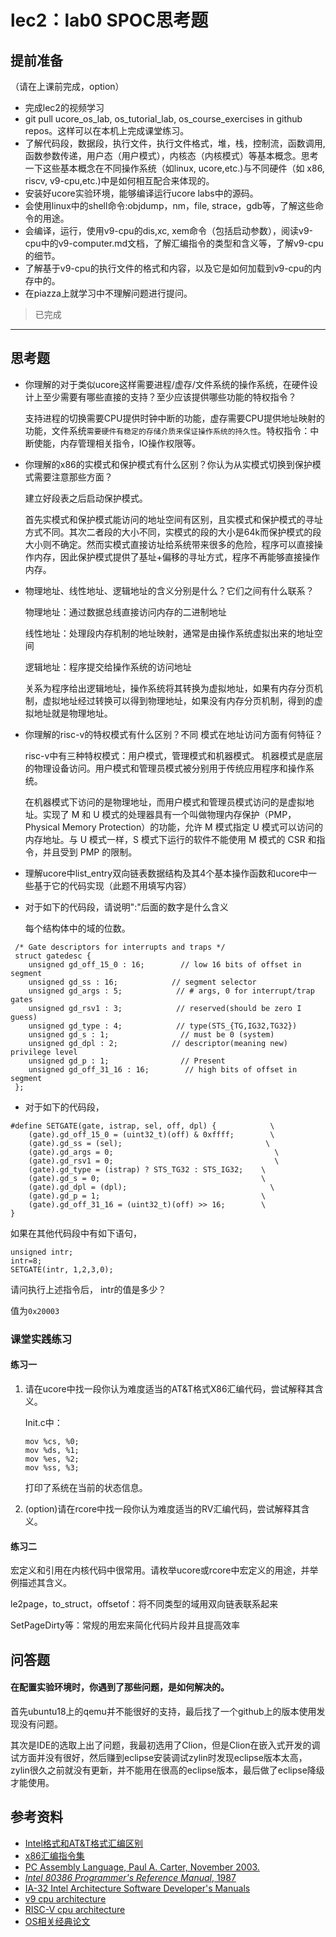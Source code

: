 # lec2：lab0 SPOC思考题

## **提前准备**
（请在上课前完成，option）

- 完成lec2的视频学习
- git pull ucore_os_lab, os_tutorial_lab, os_course_exercises  in github repos。这样可以在本机上完成课堂练习。
- 了解代码段，数据段，执行文件，执行文件格式，堆，栈，控制流，函数调用,函数参数传递，用户态（用户模式），内核态（内核模式）等基本概念。思考一下这些基本概念在不同操作系统（如linux, ucore,etc.)与不同硬件（如 x86, riscv, v9-cpu,etc.)中是如何相互配合来体现的。
- 安装好ucore实验环境，能够编译运行ucore labs中的源码。
- 会使用linux中的shell命令:objdump，nm，file, strace，gdb等，了解这些命令的用途。
- 会编译，运行，使用v9-cpu的dis,xc, xem命令（包括启动参数），阅读v9-cpu中的v9\-computer.md文档，了解汇编指令的类型和含义等，了解v9-cpu的细节。
- 了解基于v9-cpu的执行文件的格式和内容，以及它是如何加载到v9-cpu的内存中的。
- 在piazza上就学习中不理解问题进行提问。

> 已完成

---

## 思考题

- 你理解的对于类似ucore这样需要进程/虚存/文件系统的操作系统，在硬件设计上至少需要有哪些直接的支持？至少应该提供哪些功能的特权指令？

  支持进程的切换需要CPU提供时钟中断的功能，虚存需要CPU提供地址映射的功能，文件系统`需要硬件有稳定的存储介质来保证操作系统的持久性`。特权指令：中断使能，内存管理相关指令，IO操作权限等。

- 你理解的x86的实模式和保护模式有什么区别？你认为从实模式切换到保护模式需要注意那些方面？

  建立好段表之后启动保护模式。

  首先实模式和保护模式能访问的地址空间有区别，且实模式和保护模式的寻址方式不同。其次二者段的大小不同，实模式的段的大小是64k而保护模式的段大小则不确定。然而实模式直接访址给系统带来很多的危险，程序可以直接操作内存，因此保护模式提供了基址+偏移的寻址方式，程序不再能够直接操作内存。

- 物理地址、线性地址、逻辑地址的含义分别是什么？它们之间有什么联系？

  物理地址：通过数据总线直接访问内存的二进制地址

  线性地址：处理段内存机制的地址映射，通常是由操作系统虚拟出来的地址空间

  逻辑地址：程序提交给操作系统的访问地址

  关系为程序给出逻辑地址，操作系统将其转换为虚拟地址，如果有内存分页机制，虚拟地址经过转换可以得到物理地址，如果没有内存分页机制，得到的虚拟地址就是物理地址。

- 你理解的risc-v的特权模式有什么区别？不同 模式在地址访问方面有何特征？

  risc-v中有三种特权模式：用户模式，管理模式和机器模式。 机器模式是底层的物理设备访问。用户模式和管理员模式被分别用于传统应用程序和操作系统。

  在机器模式下访问的是物理地址，而用户模式和管理员模式访问的是虚拟地址。实现了 M 和 U 模式的处理器具有一个叫做物理内存保护（PMP，Physical Memory Protection）的功能，允许 M 模式指定 U 模式可以访问的内存地址。与 U 模式一样，S 模式下运行的软件不能使用 M 模式的 CSR 和指令，并且受到 PMP 的限制。

- 理解ucore中list_entry双向链表数据结构及其4个基本操作函数和ucore中一些基于它的代码实现（此题不用填写内容）

- 对于如下的代码段，请说明":"后面的数字是什么含义

  每个结构体中的域的位数。
```
 /* Gate descriptors for interrupts and traps */
 struct gatedesc {
    unsigned gd_off_15_0 : 16;        // low 16 bits of offset in segment
    unsigned gd_ss : 16;            // segment selector
    unsigned gd_args : 5;            // # args, 0 for interrupt/trap gates
    unsigned gd_rsv1 : 3;            // reserved(should be zero I guess)
    unsigned gd_type : 4;            // type(STS_{TG,IG32,TG32})
    unsigned gd_s : 1;                // must be 0 (system)
    unsigned gd_dpl : 2;            // descriptor(meaning new) privilege level
    unsigned gd_p : 1;                // Present
    unsigned gd_off_31_16 : 16;        // high bits of offset in segment
 };
```

- 对于如下的代码段，

```
#define SETGATE(gate, istrap, sel, off, dpl) {            \
    (gate).gd_off_15_0 = (uint32_t)(off) & 0xffff;        \
    (gate).gd_ss = (sel);                                \
    (gate).gd_args = 0;                                    \
    (gate).gd_rsv1 = 0;                                    \
    (gate).gd_type = (istrap) ? STS_TG32 : STS_IG32;    \
    (gate).gd_s = 0;                                    \
    (gate).gd_dpl = (dpl);                                \
    (gate).gd_p = 1;                                    \
    (gate).gd_off_31_16 = (uint32_t)(off) >> 16;        \
}
```
如果在其他代码段中有如下语句，
```
unsigned intr;
intr=8;
SETGATE(intr, 1,2,3,0);
```
请问执行上述指令后， intr的值是多少？

值为`0x20003`

### 课堂实践练习

#### 练习一

1. 请在ucore中找一段你认为难度适当的AT&T格式X86汇编代码，尝试解释其含义。

   Init.c中：

   ```Asm
   mov %cs, %0;
   mov %ds, %1;
   mov %es, %2;
   mov %ss, %3;
   ```

   打印了系统在当前的状态信息。

2. (option)请在rcore中找一段你认为难度适当的RV汇编代码，尝试解释其含义。

#### 练习二

宏定义和引用在内核代码中很常用。请枚举ucore或rcore中宏定义的用途，并举例描述其含义。

le2page，to_struct，offsetof：将不同类型的域用双向链表联系起来

SetPageDirty等：常规的用宏来简化代码片段并且提高效率


## 问答题

#### 在配置实验环境时，你遇到了那些问题，是如何解决的。

首先ubuntu18上的qemu并不能很好的支持，最后找了一个github上的版本使用发现没有问题。

其次是IDE的选取上出了问题，我最初选用了Clion，但是Clion在嵌入式开发的调试方面并没有很好，然后赚到eclipse安装调试zylin时发现eclipse版本太高，zylin很久之前就没有更新，并不能用在很高的eclipse版本，最后做了eclipse降级才能使用。

## 参考资料
 - [Intel格式和AT&T格式汇编区别](http://www.cnblogs.com/hdk1993/p/4820353.html)
 - [x86汇编指令集  ](http://hiyyp1234.blog.163.com/blog/static/67786373200981811422948/)
 - [PC Assembly Language, Paul A. Carter, November 2003.](https://pdos.csail.mit.edu/6.828/2016/readings/pcasm-book.pdf)
 - [*Intel 80386 Programmer's Reference Manual*, 1987](https://pdos.csail.mit.edu/6.828/2016/readings/i386/toc.htm)
 - [IA-32 Intel Architecture Software Developer's Manuals](http://www.intel.com/content/www/us/en/processors/architectures-software-developer-manuals.html)
 - [v9 cpu architecture](https://github.com/chyyuu/os_tutorial_lab/blob/master/v9_computer/docs/v9_computer.md)
 - [RISC-V cpu architecture](http://www.riscvbook.com/chinese/)
 - [OS相关经典论文](https://github.com/chyyuu/aos_course_info/blob/master/readinglist.md)
